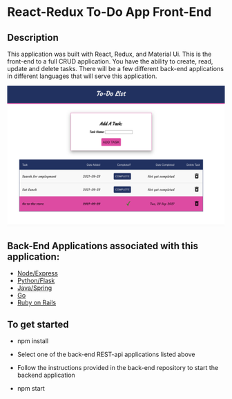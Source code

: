 # React-Redux To-Do App Front-End

## Description

This application was built with React, Redux, and Material Ui. This is the front-end to a full CRUD application.
You have the ability to create, read, update and delete tasks. There will be a few different back-end applications in different languages that
will serve this application.

![App Photo](public/new_todo_photo.png)



Back-End Applications associated with this application:
---

- [Node/Express](https://github.com/jothoudt/backend-todo-node-express)   
- [Python/Flask](https://github.com/jothoudt/python-to-do-backend)
- [Java/Spring](https://github.com/jothoudt/spring-backend-todo) 
- [Go](https://github.com/jothoudt/go-backend-todo)
- [Ruby on Rails](https://github.com/jothoudt/backend-todo-rails)


## To get started

- npm install

- Select one of the back-end REST-api applications listed above

- Follow the instructions provided in the back-end repository to start the backend application

- npm start
